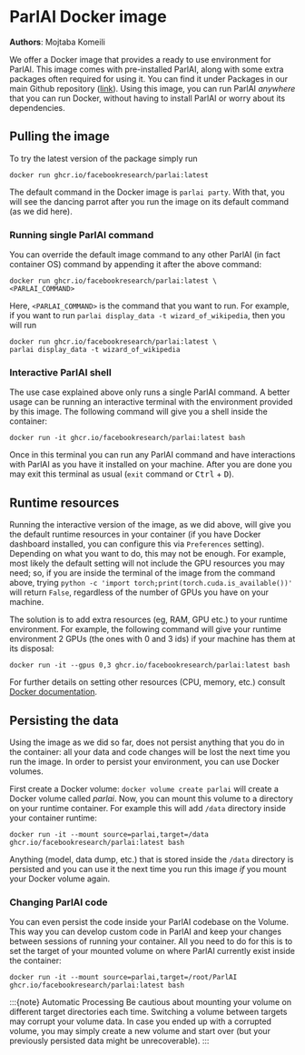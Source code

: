 ParlAI Docker image
==================

**Authors**: Mojtaba Komeili

We offer a Docker image that provides a ready to use environment for ParlAI.
This image comes with pre-installed ParlAI, along with some extra packages often required for using it.
You can find it under Packages in our main Github repository ([link](https://github.com/orgs/facebookresearch/packages?repo_name=ParlAI)).
Using this image, you can run ParlAI *anywhere* that you can run Docker, without having to install ParlAI or worry about its dependencies.

## Pulling the image
To try the latest version of the package simply run
```console
docker run ghcr.io/facebookresearch/parlai:latest
```
The default command in the Docker image is `parlai party`.
With that, you will see the dancing parrot after you run the image on its default command (as we did here).

### Running single ParlAI command
You can override the default image command to any other ParlAI (in fact container OS) command by appending it after the above command:
```console
docker run ghcr.io/facebookresearch/parlai:latest \
<PARLAI_COMMAND>
```
Here, `<PARLAI_COMMAND>` is the command that you want to run.
For example, if you want to run `parlai display_data -t wizard_of_wikipedia`,
then you will run
```console
docker run ghcr.io/facebookresearch/parlai:latest \
parlai display_data -t wizard_of_wikipedia
```

### Interactive ParlAI shell
The use case explained above only runs a single ParlAI command.
A better usage can be running an interactive terminal with the environment provided by this image.
The following command will give you a shell inside the container:
```console
docker run -it ghcr.io/facebookresearch/parlai:latest bash
```
Once in this terminal you can run any ParlAI command and have interactions with ParlAI as you have it installed on your machine.
After you are done you may exit this terminal as usual (`exit` command or <kbd>Ctrl</kbd> + <kbd>D</kbd>).

## Runtime resources
Running the interactive version of the image, as we did above, will give you the default runtime resources in your container
(if you have Docker dashboard installed, you can configure this via `Preferences` setting).
Depending on what you want to do, this may not be enough.
For example, most likely the default setting will not include the GPU resources you may need;
so, if you are inside the terminal of the image from the command above,
trying `python -c 'import torch;print(torch.cuda.is_available())'` will return `False`, regardless of the number of GPUs you have on your machine.

The solution is to add extra resources (eg, RAM, GPU etc.) to your runtime environment.
For example, the following command will give your runtime environment 2 GPUs
(the ones with 0 and 3 ids) if your machine has them at its disposal:
```console
docker run -it --gpus 0,3 ghcr.io/facebookresearch/parlai:latest bash
```
For further details on setting other resources (CPU, memory, etc.) consult [Docker documentation](https://docs.docker.com/config/containers/resource_constraints/).

## Persisting the data
Using the image as we did so far, does not persist anything that you do in the container:
all your data and code changes will be lost the next time you run the image.
In order to persist your environment, you can use Docker volumes.

First create a Docker volume: `docker volume create parlai` will create a Docker volume called *parlai*.
Now, you can mount this volume to a directory on your runtime container.
For example this will add `/data` directory inside your container runtime:
```console
docker run -it --mount source=parlai,target=/data ghcr.io/facebookresearch/parlai:latest bash
```
Anything (model, data dump, etc.) that is stored inside the `/data` directory is persisted and you can use it the next time you run this image *if* you mount your Docker volume again.

### Changing ParlAI code
You can even persist the code inside your ParlAI codebase on the Volume.
This way you can develop custom code in ParlAI and keep your changes between sessions of running your container.
All you need to do for this is to set the target of your mounted volume on where ParlAI currently exist inside the container:
```console
docker run -it --mount source=parlai,target=/root/ParlAI ghcr.io/facebookresearch/parlai:latest bash
```
:::{note} Automatic Processing
Be cautious about mounting your volume on different target directories each time.
Switching a volume between targets may corrupt your volume data.
In case you ended up with a corrupted volume, you may simply create a new volume and start over
(but your previously persisted data might be unrecoverable).
:::
